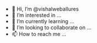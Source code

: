 - 👋 Hi, I’m @vishalweballures
- 👀 I’m interested in ...
- 🌱 I’m currently learning ...
- 💞️ I’m looking to collaborate on ...
- 📫 How to reach me ...

<!---
vishalweballures/vishalweballures is a ✨ special ✨ repository because its `README.md` (this file) appears on your GitHub profile.
You can click the Preview link to take a look at your changes.
--->
